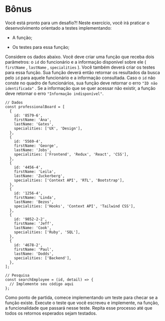 # Bônus

Você está pronto para um desafio?! Neste exercício, você irá praticar o desenvolvimento orientado a testes implementando:

  - A função;

  - Os testes para essa função;

Considere os dados abaixo. Você deve criar uma função que receba dois parâmetros: o `id` do funcionário e a informação disponível sobre ele ( `firstName` , `lastName` , `specialities` ). Você também deverá criar os testes para essa função. Sua função deverá então retornar os resultados da busca pelo `id` para aquele funcionário e a informação consultada. Caso o `id` não conste no quadro de funcionários, sua função deve retornar o erro `"ID não identificada"` . Se a informação que se quer acessar não existir, a função deve retornar o erro `"Informação indisponível"`.

    // Dados
    const professionalBoard = [
      {
        id: '8579-6',
        firstName: 'Ana',
        lastName: 'Gates',
        specialities: ['UX', 'Design'],
      },
      {
        id: '5569-4',
        firstName: 'George',
        lastName: 'Jobs',
        specialities: ['Frontend', 'Redux', 'React', 'CSS'],
      },
      {
        id: '4456-4',
        firstName: 'Leila',
        lastName: 'Zuckerberg',
        specialities: ['Context API', 'RTL', 'Bootstrap'],
      },
      {
        id: '1256-4',
        firstName: 'Linda',
        lastName: 'Bezos',
        specialities: ['Hooks', 'Context API', 'Tailwind CSS'],
      },
      {
        id: '9852-2-2',
        firstName: 'Jeff',
        lastName: 'Cook',
        specialities: ['Ruby', 'SQL'],
      },
      {
        id: '4678-2',
        firstName: 'Paul',
        lastName: 'Dodds',
        specialities: ['Backend'],
      },
    ];

    // Pesquisa
    const searchEmployee = (id, detail) => {
      // Implemente seu código aqui
    };

Como ponto de partida, comece implementando um teste para checar se a função existe. Execute o teste que você escreveu e implemente, na função, a funcionalidade que passará nesse teste. Repita esse processo até que todos os retornos esperados sejam testados.